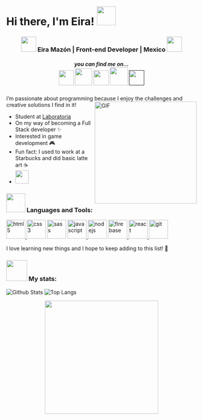# Hi there, I'm Eira! <img src="https://media.giphy.com/media/VgCDAzcKvsR6OM0uWg/giphy.gif" width="50">

<h3 align="center"> <img src="https://media.giphy.com/media/2Yj2vRSHrhZIUyVPGl/giphy.gif" width="40"> Eira Mazón |  Front-end Developer |  Mexico <img src="https://media.giphy.com/media/2Yj2vRSHrhZIUyVPGl/giphy.gif" width="40"></h3>
<h5 align="center"> you can find me on... <br>
<a href="https://www.linkedin.com/in/eira-mazon/" target="_blank"> <img src="https://img.icons8.com/doodle/48/000000/linkedin--v2.png" width="40"/></a>
<a href="https://www.hackerrank.com/eira_b_mazon" target="_blank"><img src="https://cdn3.iconfinder.com/data/icons/logos-and-brands-adobe/512/160_Hackerrank-512.png" width="45" /></a>
<a href="https://www.instagram.com/neveiram/" target="_blank"><img src="https://img.icons8.com/doodle/48/000000/instagram-new.png" width="40"/></a>
<a href="mailto:eira.b.mazon@gmail.com"><img src="https://img.icons8.com/plasticine/100/000000/email.png/" width="48"></a>
<a href=""><img src="https://img.icons8.com/dusk/64/000000/domain.png"/ width="40"></a>
 </h5>


I’m passionate about programming because I enjoy the challenges and creative solutions I find in it!
<img align="right" height="270px" alt="GIF" src="https://media.giphy.com/media/UVZ1M8bVwpaF7MTYNk/giphy.gif"/>

- Student at [Laboratoria](https://www.laboratoria.la/) 
- On my way of becoming a Full Stack developer :sparkles: 
- Interested in game development 🎮  
- Fun fact: I used to work at a Starbucks and did basic latte art :coffee:    
- <img src="https://media.giphy.com/media/cklgGnCMnaoWrZW57c/giphy.gif" height="35">



### <img src="https://media.giphy.com/media/mGcNjsfWAjY5AEZNw6/giphy.gif" width="50"> Languages and Tools:

<a href="https://www.w3.org/html/" target="_blank"> <img src="https://media.giphy.com/media/XAxylRMCdpbEWUAvr8/giphy.gif" alt="html5" width="50" height="50"/> </a>
<a href="https://www.w3schools.com/css/" target="_blank"> <img src="https://media.giphy.com/media/fsEaZldNC8A1PJ3mwp/giphy.gif" alt="css3" width="50" height="50"/></a>
<a href="https://sass-lang.com/" target="_blank"> <img src="https://user-images.githubusercontent.com/66543426/123215107-a8a82080-d48d-11eb-8902-6490d4174ba0.gif" alt="sass" width="50" height="50"/></a>
<a href="https://developer.mozilla.org/en-US/docs/Web/JavaScript" target="_blank"> <img src="https://media.giphy.com/media/ln7z2eWriiQAllfVcn/giphy.gif" alt="javascript" width="50" height="50"/> </a>
<a href="https://nodejs.org" target="_blank"> <img src="https://media.giphy.com/media/kdFc8fubgS31b8DsVu/giphy.gif" alt="nodejs" width="50" height="50"/></a>
<a href="https://firebase.google.com/" target="_blank"> <img src="https://media.giphy.com/media/Ri2TUcKlaOcaDBxFpY/giphy.gif" alt="firebase" width="50" height="50"/> </a>
<a href="https://reactjs.org/" target="_blank"> <img src="https://media.giphy.com/media/eNAsjO55tPbgaor7ma/giphy.gif" alt="react" width="50" height="50"/> </a>
<a href="https://git-scm.com/" target="_blank"> <img src="https://media.giphy.com/media/kH1DBkPNyZPOk0BxrM/giphy.gif" alt="git" height="50"/> </a>

I love learning new things and I hope to keep adding to this list! :muscle:  


### <img src="https://media.giphy.com/media/cXRew6iGi0cLZSl76j/giphy.gif" width="55"> My stats:

![Github Stats](https://github-readme-stats.vercel.app/api?username=eirabm&count_private=true&show_icons=true&include_all_commits=true&bg_color=B6666F&&title_color=E6B655&&text_color=FFFFFF&&icon_color=aaaaaa&&hide_border=true)
![Top Langs](https://github-readme-stats.vercel.app/api/top-langs/?username=eirabm&bg_color=E6B655&&title_color=B6666F&&text_color=FFFFFF&&hide_border=true)

<!-- ### <img src="https://media.giphy.com/media/553ZGCzYHSQHXiFKA8/giphy.gif" width="50"> My projects: -->

<p align="center">
<img src="https://media.giphy.com/media/Uq4wQcTg1cFaYk97rW/giphy.gif" width="300"/>
 </p>


<!--
**eirabm/eirabm** is a ✨ _special_ ✨ repository because its `README.md` (this file) appears on your GitHub profile.

Here are some ideas to get you started:

- 🔭 I’m currently working on ...
- 🌱 I’m currently learning ...
- 👯 I’m looking to collaborate on ...
- 🤔 I’m looking for help with ...
- 💬 Ask me about ...
- 📫 How to reach me: ...
- 😄 Pronouns: ...
- ⚡ Fun fact: ...
-->

